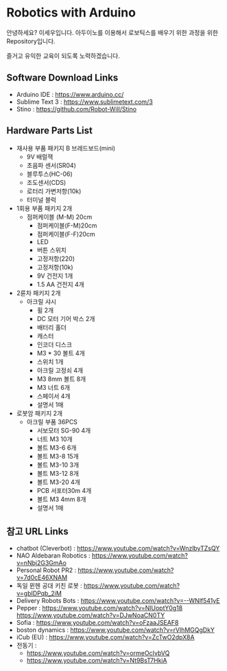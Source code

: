 # Robotics with Arduino
안녕하세요? 이세우입니다.
아두이노를 이용해서 로보틱스를 배우기 위한 과정을 위한 Repository입니다.

즐거고 유익한 교육이 되도록 노력하겠습니다.

## Software Download Links
* Arduino IDE : https://www.arduino.cc/
* Sublime Text 3 : https://www.sublimetext.com/3
* Stino : https://github.com/Robot-Will/Stino

## Hardware Parts List
* 재사용 부품 패키지 B	브레드보드(mini)
	* 9V 배럴잭
	* 초음파 센서(SR04)
	* 블루투스(HC-06)
	* 조도센서(CDS)
	* 로터리 가변저항(10k)
	* 터미널 블럭
* 1회용 부품 패키지 2개
  * 점퍼케이블 (M-M) 20cm
	* 점퍼케이블(F-M)20cm
	* 점퍼케이블(F-F)20cm
	* LED
	* 버튼 스위치
	* 고정저항(220) 
	* 고정저항(10k)
	* 9V 건전지 1개
	* 1.5 AA 건전지 4개
* 2륜차 패키지 2개	
  * 아크릴 샤시
	* 휠 2개
	* DC 모터 기어 박스 2개
	* 배터리 홀더
	* 캐스터
	* 인코더 디스크
	* M3 * 30 볼트 4개
	* 스위치 1개
	* 아크릴 고정쇠 4개
	* M3 8mm 볼트 8개
	* M3 너트 6개
	* 스페이서 4개
	* 설명서 1매
* 로봇암 패키지 2개	
  * 아크릴 부품 36PCS
	* 서보모터 SG-90 4개
	* 너트 M3 10개
	* 볼트 M3-6 6개
	* 볼트 M3-8 15개
	* 볼트 M3-10 3개
	* 볼트 M3-12 8개
	* 볼트 M3-20 4개
	* PCB 서포터30m 4개
	* 볼트 M3 4mm 8개
	* 설명서 1매


## 참고 URL Links
* chatbot (Cleverbot) : https://www.youtube.com/watch?v=WnzlbyTZsQY
* NAO Aldebaran Robotics : https://www.youtube.com/watch?v=nNbj2G3GmAo
* Personal Robot PR2 : https://www.youtube.com/watch?v=7d0cE46XNAM
* 독일 뮌헨 공대 키친 로봇 : https://www.youtube.com/watch?v=gbIDPqb_2iM
* Delivery Robots Bots : https://www.youtube.com/watch?v=--WNlf541yE
* Pepper : https://www.youtube.com/watch?v=NlUoptY0g18  https://www.youtube.com/watch?v=DJwNoaCN0TY
* Sofia : https://www.youtube.com/watch?v=oFzaaJSEAF8
* boston dynamics : https://www.youtube.com/watch?v=rVlhMGQgDkY
* iCub (EU) : https://www.youtube.com/watch?v=ZcTwO2dpX8A
* 전동기 :
  * https://www.youtube.com/watch?v=ormeOcIvbVQ
  * https://www.youtube.com/watch?v=Nt9BsT7HkiA
